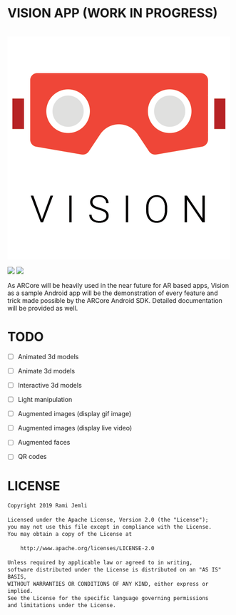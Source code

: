 # VISION APP (WORK IN PROGRESS)

<br/>  
<img src="art/vision.png" />  

<img src="art/ar_01.gif" width="30%" /> <img src="art/ar_02.gif" width="30%" /> 
<br/>  

As ARCore will be heavily used in the near future for AR based apps, Vision as a sample Android app will be the demonstration of every feature and trick made possible by the ARCore Android SDK. Detailed documentation will be provided as well.


# TODO
- [ ] Animated 3d models
- [ ] Animate 3d models
- [ ] Interactive 3d models
- [ ] Light manipulation
- [ ] Augmented images (display gif image)
- [ ] Augmented images (display live video)
- [ ] Augmented faces
- [ ] QR codes


# LICENSE
 
``` 
Copyright 2019 Rami Jemli

Licensed under the Apache License, Version 2.0 (the "License");
you may not use this file except in compliance with the License.
You may obtain a copy of the License at

    http://www.apache.org/licenses/LICENSE-2.0

Unless required by applicable law or agreed to in writing, 
software distributed under the License is distributed on an "AS IS" BASIS, 
WITHOUT WARRANTIES OR CONDITIONS OF ANY KIND, either express or implied. 
See the License for the specific language governing permissions 
and limitations under the License.
``` 
